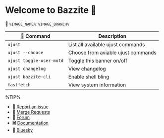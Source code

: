 # Welcome to Bazzite 󰊴
󱋩 `%IMAGE_NAME%:%IMAGE_BRANCH%`

|  Command | Description |
| ------- | ----------- |
| `ujust`  | List all available ujust commands |
| `ujust --choose` | Choose from aviable ujust commands |
| `ujust toggle-user-motd` | Toggle this banner on/off |
| `ujust changelog` | View changelog |
| `ujust bazzite-cli` | Enable shell bling |
| `fastfetch` | View system information |

%TIP%
- **** [Report an issue](https://github.com/vibrantleaf/morgi-gwyrdd/issues)
- **🔁** [Merge Requests](https://github.com/vibrantleaf/morgi-gwyrdd/pulls)
- **💬** [Forum](https://github.com/vibrantleaf/morgi-gwyrdd/discussions)
- **🗎** [Documentation](https://github.com/vibrantleaf/morgi-gwyrdd/wiki) 
- **🦋** [Bluesky](https://bsky.app/profile/voyagerfrog.bsky.social)
